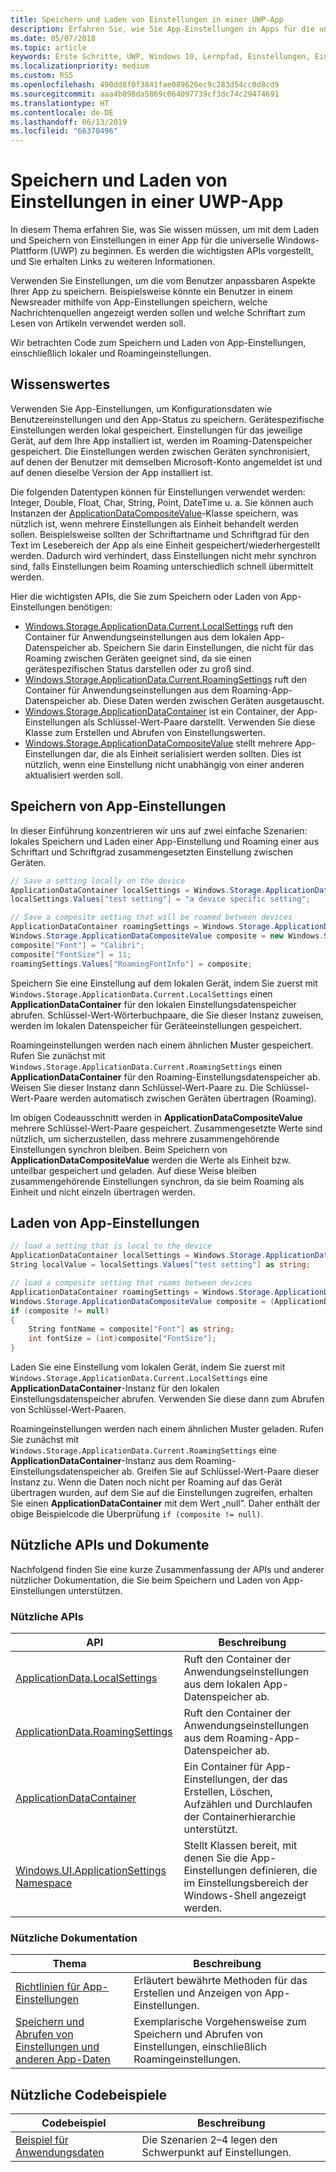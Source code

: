 ```yaml
---
title: Speichern und Laden von Einstellungen in einer UWP-App
description: Erfahren Sie, wie Sie App-Einstellungen in Apps für die universelle Windows-Plattform speichern und laden.
ms.date: 05/07/2018
ms.topic: article
keywords: Erste Schritte, UWP, Windows 10, Lernpfad, Einstellungen, Einstellungen speichern, Einstellungen laden
ms.localizationpriority: medium
ms.custom: RS5
ms.openlocfilehash: 490dd8f0f3841fae089626ec9c283d54cc0d8cd9
ms.sourcegitcommit: aaa4b898da5869c064097739cf3dc74c29474691
ms.translationtype: HT
ms.contentlocale: de-DE
ms.lasthandoff: 06/13/2019
ms.locfileid: "66370496"
---
```

# <a name="save-and-load-settings-in-a-uwp-app"></a>Speichern und Laden von Einstellungen in einer UWP-App

In diesem Thema erfahren Sie, was Sie wissen müssen, um mit dem Laden und Speichern von Einstellungen in einer App für die universelle Windows-Plattform (UWP) zu beginnen. Es werden die wichtigsten APIs vorgestellt, und Sie erhalten Links zu weiteren Informationen.

Verwenden Sie Einstellungen, um die vom Benutzer anpassbaren Aspekte Ihrer App zu speichern. Beispielsweise könnte ein Benutzer in einem Newsreader mithilfe von App-Einstellungen speichern, welche Nachrichtenquellen angezeigt werden sollen und welche Schriftart zum Lesen von Artikeln verwendet werden soll.

Wir betrachten Code zum Speichern und Laden von App-Einstellungen, einschließlich lokaler und Roamingeinstellungen.

## <a name="what-do-you-need-to-know"></a>Wissenswertes

Verwenden Sie App-Einstellungen, um Konfigurationsdaten wie Benutzereinstellungen und den App-Status zu speichern.  Gerätespezifische Einstellungen werden lokal gespeichert. Einstellungen für das jeweilige Gerät, auf dem Ihre App installiert ist, werden im Roaming-Datenspeicher gespeichert. Die Einstellungen werden zwischen Geräten synchronisiert, auf denen der Benutzer mit demselben Microsoft-Konto angemeldet ist und auf denen dieselbe Version der App installiert ist.

Die folgenden Datentypen können für Einstellungen verwendet werden: Integer, Double, Float, Char, String, Point, DateTime u. a. Sie können auch Instanzen der [ApplicationDataCompositeValue](https://docs.microsoft.com/uwp/api/Windows.Storage.ApplicationDataCompositeValue)-Klasse speichern, was nützlich ist, wenn mehrere Einstellungen als Einheit behandelt werden sollen. Beispielsweise sollten der Schriftartname und Schriftgrad für den Text im Lesebereich der App als eine Einheit gespeichert/wiederhergestellt werden. Dadurch wird verhindert, dass Einstellungen nicht mehr synchron sind, falls Einstellungen beim Roaming unterschiedlich schnell übermittelt werden.

Hier die wichtigsten APIs, die Sie zum Speichern oder Laden von App-Einstellungen benötigen:

- [Windows.Storage.ApplicationData.Current.LocalSettings](https://docs.microsoft.com/uwp/api/Windows.Storage.ApplicationData#Windows_Storage_ApplicationData_LocalSettings) ruft den Container für Anwendungseinstellungen aus dem lokalen App-Datenspeicher ab. Speichern Sie darin Einstellungen, die nicht für das Roaming zwischen Geräten geeignet sind, da sie einen gerätespezifischen Status darstellen oder zu groß sind.
- [Windows.Storage.ApplicationData.Current.RoamingSettings](https://docs.microsoft.com/uwp/api/windows.storage.applicationdata.roamingsettings#Windows_Storage_ApplicationData_RoamingSettings) ruft den Container für Anwendungseinstellungen aus dem Roaming-App-Datenspeicher ab. Diese Daten werden zwischen Geräten ausgetauscht.
- [Windows.Storage.ApplicationDataContainer](https://docs.microsoft.com/uwp/api/windows.storage.applicationdatacontainer) ist ein Container, der App-Einstellungen als Schlüssel-Wert-Paare darstellt. Verwenden Sie diese Klasse zum Erstellen und Abrufen von Einstellungswerten.
- [Windows.Storage.ApplicationDataCompositeValue](https://docs.microsoft.com/uwp/api/Windows.Storage.ApplicationDataCompositeValue) stellt mehrere App-Einstellungen dar, die als Einheit serialisiert werden sollten. Dies ist nützlich, wenn eine Einstellung nicht unabhängig von einer anderen aktualisiert werden soll.

## <a name="save-app-settings"></a>Speichern von App-Einstellungen

In dieser Einführung konzentrieren wir uns auf zwei einfache Szenarien: lokales Speichern und Laden einer App-Einstellung und Roaming einer aus Schriftart und Schriftgrad zusammengesetzten Einstellung zwischen Geräten.

 ```csharp
// Save a setting locally on the device
ApplicationDataContainer localSettings = Windows.Storage.ApplicationData.Current.LocalSettings;
localSettings.Values["test setting"] = "a device specific setting";

// Save a composite setting that will be roamed between devices
ApplicationDataContainer roamingSettings = Windows.Storage.ApplicationData.Current.RoamingSettings;
Windows.Storage.ApplicationDataCompositeValue composite = new Windows.Storage.ApplicationDataCompositeValue();
composite["Font"] = "Calibri";
composite["FontSize"] = 11;
roamingSettings.Values["RoamingFontInfo"] = composite;
 ```

Speichern Sie eine Einstellung auf dem lokalen Gerät, indem Sie zuerst mit `Windows.Storage.ApplicationData.Current.LocalSettings` einen **ApplicationDataContainer** für den lokalen Einstellungsdatenspeicher abrufen. Schlüssel-Wert-Wörterbuchpaare, die Sie dieser Instanz zuweisen, werden im lokalen Datenspeicher für Geräteeinstellungen gespeichert.

Roamingeinstellungen werden nach einem ähnlichen Muster gespeichert. Rufen Sie zunächst mit `Windows.Storage.ApplicationData.Current.RoamingSettings` einen **ApplicationDataContainer** für den Roaming-Einstellungsdatenspeicher ab. Weisen Sie dieser Instanz dann Schlüssel-Wert-Paare zu.  Die Schlüssel-Wert-Paare werden automatisch zwischen Geräten übertragen (Roaming).

Im obigen Codeausschnitt werden in **ApplicationDataCompositeValue** mehrere Schlüssel-Wert-Paare gespeichert. Zusammengesetzte Werte sind nützlich, um sicherzustellen, dass mehrere zusammengehörende Einstellungen synchron bleiben. Beim Speichern von **ApplicationDataCompositeValue** werden die Werte als Einheit bzw. unteilbar gespeichert und geladen. Auf diese Weise bleiben zusammengehörende Einstellungen synchron, da sie beim Roaming als Einheit und nicht einzeln übertragen werden.

## <a name="load-app-settings"></a>Laden von App-Einstellungen

```csharp
// load a setting that is local to the device
ApplicationDataContainer localSettings = Windows.Storage.ApplicationData.Current.LocalSettings;
String localValue = localSettings.Values["test setting"] as string;

// load a composite setting that roams between devices
ApplicationDataContainer roamingSettings = Windows.Storage.ApplicationData.Current.RoamingSettings;
Windows.Storage.ApplicationDataCompositeValue composite = (ApplicationDataCompositeValue)roamingSettings.Values["RoamingFontInfo"];
if (composite != null)
{
    String fontName = composite["Font"] as string;
    int fontSize = (int)composite["FontSize"];
}
```

Laden Sie eine Einstellung vom lokalen Gerät, indem Sie zuerst mit `Windows.Storage.ApplicationData.Current.LocalSettings` eine **ApplicationDataContainer**-Instanz für den lokalen Einstellungsdatenspeicher abrufen. Verwenden Sie diese dann zum Abrufen von Schlüssel-Wert-Paaren.

Roamingeinstellungen werden nach einem ähnlichen Muster geladen. Rufen Sie zunächst mit `Windows.Storage.ApplicationData.Current.RoamingSettings` eine **ApplicationDataContainer**-Instanz aus dem Roaming-Einstellungsdatenspeicher ab. Greifen Sie auf Schlüssel-Wert-Paare dieser Instanz zu. Wenn die Daten noch nicht per Roaming auf das Gerät übertragen wurden, auf dem Sie auf die Einstellungen zugreifen, erhalten Sie einen **ApplicationDataContainer** mit dem Wert „null”. Daher enthält der obige Beispielcode die Überprüfung `if (composite != null)`.

## <a name="useful-apis-and-docs"></a>Nützliche APIs und Dokumente

Nachfolgend finden Sie eine kurze Zusammenfassung der APIs und anderer nützlicher Dokumentation, die Sie beim Speichern und Laden von App-Einstellungen unterstützen.

### <a name="useful-apis"></a>Nützliche APIs

| API | Beschreibung |
|------|---------------|
| [ApplicationData.LocalSettings](https://docs.microsoft.com/uwp/api/windows.storage.applicationdata.temporaryfolder) | Ruft den Container der Anwendungseinstellungen aus dem lokalen App-Datenspeicher ab. |
| [ApplicationData.RoamingSettings](https://docs.microsoft.com/uwp/api/windows.storage.applicationdata.roamingsettings) | Ruft den Container der Anwendungseinstellungen aus dem Roaming-App-Datenspeicher ab. |
| [ApplicationDataContainer](https://docs.microsoft.com/uwp/api/windows.storage.applicationdatacontainer) | Ein Container für App-Einstellungen, der das Erstellen, Löschen, Aufzählen und Durchlaufen der Containerhierarchie unterstützt. |
| [Windows.UI.ApplicationSettings Namespace](https://docs.microsoft.com/uwp/api/windows.ui.applicationsettings) | Stellt Klassen bereit, mit denen Sie die App-Einstellungen definieren, die im Einstellungsbereich der Windows-Shell angezeigt werden. |

### <a name="useful-docs"></a>Nützliche Dokumentation

| Thema | Beschreibung |
|-------|----------------|
| [Richtlinien für App-Einstellungen](https://docs.microsoft.com/windows/uwp/design/app-settings/guidelines-for-app-settings) | Erläutert bewährte Methoden für das Erstellen und Anzeigen von App-Einstellungen. |
| [Speichern und Abrufen von Einstellungen und anderen App-Daten](https://docs.microsoft.com/windows/uwp/design/app-settings/store-and-retrieve-app-data#create-and-read-a-local-file) | Exemplarische Vorgehensweise zum Speichern und Abrufen von Einstellungen, einschließlich Roamingeinstellungen. |

## <a name="useful-code-samples"></a>Nützliche Codebeispiele

| Codebeispiel | Beschreibung |
|-----------------|---------------|
| [Beispiel für Anwendungsdaten](https://github.com/Microsoft/Windows-universal-samples/tree/master/Samples/ApplicationData) | Die Szenarien 2–4 legen den Schwerpunkt auf Einstellungen. |
